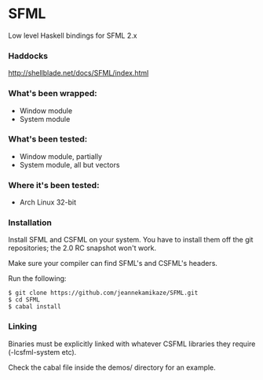 SFML
====

Low level Haskell bindings for SFML 2.x

### Haddocks
http://shellblade.net/docs/SFML/index.html


### What's been wrapped:

* Window module
* System module

### What's been tested:

* Window module, partially
* System module, all but vectors

### Where it's been tested:

* Arch Linux 32-bit

### Installation

Install SFML and CSFML on your system. You have to install them off the git repositories; the 2.0 RC snapshot won't work.

Make sure your compiler can find SFML's and CSFML's headers.

Run the following:

```
$ git clone https://github.com/jeannekamikaze/SFML.git
$ cd SFML
$ cabal install
```

### Linking

Binaries must be explicitly linked with whatever CSFML libraries they require (-lcsfml-system etc).

Check the cabal file inside the demos/ directory for an example.